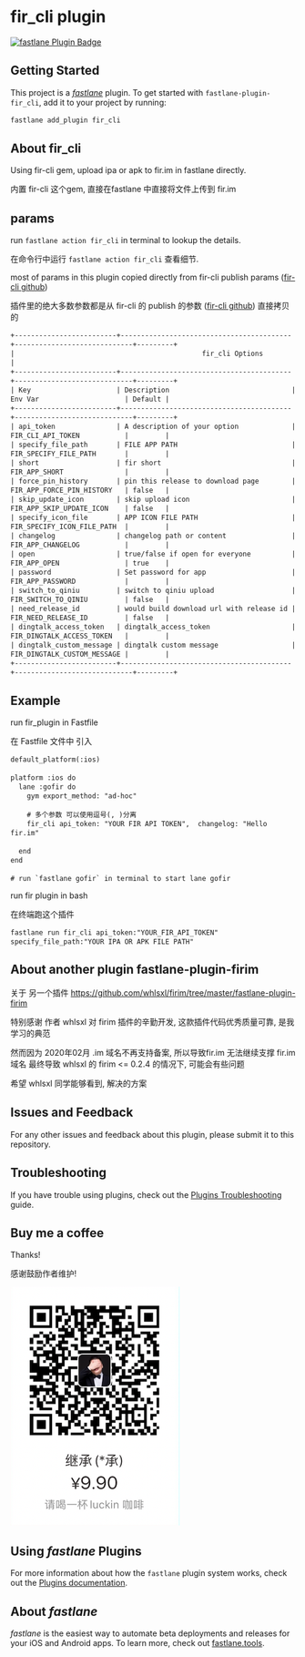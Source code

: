 # fir_cli plugin

[![fastlane Plugin Badge](https://rawcdn.githack.com/fastlane/fastlane/master/fastlane/assets/plugin-badge.svg)](https://rubygems.org/gems/fastlane-plugin-fir_cli)

## Getting Started

This project is a [_fastlane_](https://github.com/fastlane/fastlane) plugin. To get started with `fastlane-plugin-fir_cli`, add it to your project by running:

```bash
fastlane add_plugin fir_cli
```

## About fir_cli

Using fir-cli gem, upload ipa or apk to fir.im in fastlane directly.

内置 fir-cli 这个gem, 直接在fastlane 中直接将文件上传到 fir.im

## params 

run `fastlane action fir_cli` in terminal to lookup the details.

在命令行中运行 `fastlane action fir_cli` 查看细节.

most of params in this plugin copied directly from fir-cli publish params ([fir-cli github](https://github.com/FIRHQ/fir-cli/))

插件里的绝大多数参数都是从 fir-cli 的 publish 的参数 ([fir-cli github](https://github.com/FIRHQ/fir-cli/)) 直接拷贝的


```
+-------------------------+------------------------------------------+-----------------------------+---------+
|                                              fir_cli Options                                               |
+-------------------------+------------------------------------------+-----------------------------+---------+
| Key                     | Description                              | Env Var                     | Default |
+-------------------------+------------------------------------------+-----------------------------+---------+
| api_token               | A description of your option             | FIR_CLI_API_TOKEN           |         |
| specify_file_path       | FILE APP PATH                            | FIR_SPECIFY_FILE_PATH       |         |
| short                   | fir short                                | FIR_APP_SHORT               |         |
| force_pin_history       | pin this release to download page        | FIR_APP_FORCE_PIN_HISTORY   | false   |
| skip_update_icon        | skip upload icon                         | FIR_APP_SKIP_UPDATE_ICON    | false   |
| specify_icon_file       | APP ICON FILE PATH                       | FIR_SPECIFY_ICON_FILE_PATH  |         |
| changelog               | changelog path or content                | FIR_APP_CHANGELOG           |         |
| open                    | true/false if open for everyone          | FIR_APP_OPEN                | true    |
| password                | Set password for app                     | FIR_APP_PASSWORD            |         |
| switch_to_qiniu         | switch to qiniu upload                   | FIR_SWITCH_TO_QINIU         | false   |
| need_release_id         | would build download url with release id | FIR_NEED_RELEASE_ID         | false   |
| dingtalk_access_token   | dingtalk_access_token                    | FIR_DINGTALK_ACCESS_TOKEN   |         |
| dingtalk_custom_message | dingtalk custom message                  | FIR_DINGTALK_CUSTOM_MESSAGE |         |
+-------------------------+------------------------------------------+-----------------------------+---------+
```


## Example

run fir_plugin in Fastfile

在 Fastfile 文件中 引入

```
default_platform(:ios)

platform :ios do
  lane :gofir do
    gym export_method: "ad-hoc"
    
    # 多个参数 可以使用逗号(, )分离   
    fir_cli api_token: "YOUR FIR API TOKEN",  changelog: "Hello fir.im"
    
  end
end

# run `fastlane gofir` in terminal to start lane gofir
```



run fir plugin in bash

在终端跑这个插件


```
fastlane run fir_cli api_token:"YOUR_FIR_API_TOKEN" specify_file_path:"YOUR IPA OR APK FILE PATH"
```

## About another plugin fastlane-plugin-firim

关于 另一个插件 https://github.com/whlsxl/firim/tree/master/fastlane-plugin-firim 

特别感谢 作者 whlsxl 对 firim 插件的辛勤开发, 这款插件代码优秀质量可靠, 是我学习的典范

然而因为 2020年02月 .im 域名不再支持备案, 所以导致fir.im 无法继续支撑 fir.im 域名
最终导致 whlsxl 的 firim <= 0.2.4  的情况下, 可能会有些问题

希望 whlsxl 同学能够看到, 解决的方案



## Issues and Feedback

For any other issues and feedback about this plugin, please submit it to this repository.

## Troubleshooting

If you have trouble using plugins, check out the [Plugins Troubleshooting](https://docs.fastlane.tools/plugins/plugins-troubleshooting/) guide.


## Buy me a coffee

Thanks!

感谢鼓励作者维护!

![luckin](luckin_coffee.png)

## Using _fastlane_ Plugins

For more information about how the `fastlane` plugin system works, check out the [Plugins documentation](https://docs.fastlane.tools/plugins/create-plugin/).

## About _fastlane_

_fastlane_ is the easiest way to automate beta deployments and releases for your iOS and Android apps. To learn more, check out [fastlane.tools](https://fastlane.tools).
